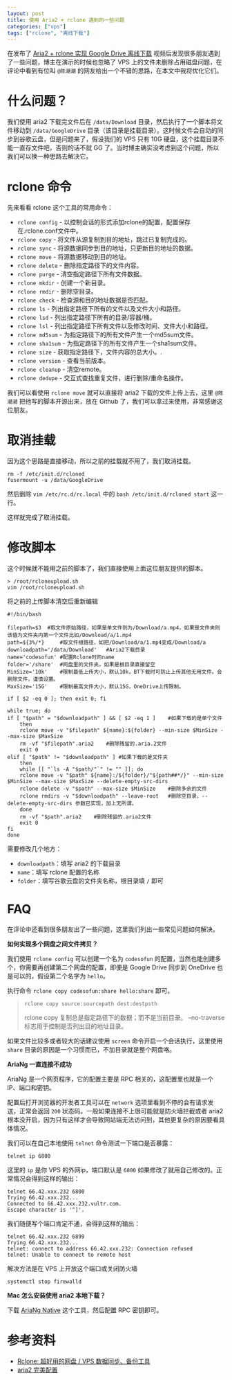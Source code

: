 ```yaml
---
layout: post
title: 使用 Aria2 + rclone 遇到的一些问题
categories: ["vps"]
tags: ["rclone", "离线下载"]
---
```


在发布了 [Aria2 + rclone 实现 Google Drive 离线下载](https://www.youtube.com/watch?v=whAAyKd58gg) 视频后发现很多朋友遇到了一些问题，博主在演示的时候也忽略了 VPS 上的文件未删除占用磁盘问题，在评论中看到有位叫 `@陈潮潮` 的网友给出一个不错的思路，在本文中我将优化它们。

# 什么问题？

我们使用 aria2 下载完文件后在 `/data/Download` 目录，然后执行了一个脚本将文件移动到 `/data/GoogleDrive` 目录（该目录是挂载目录）。这时候文件会自动的同步到谷歌云盘，但是问题来了，假设我们的 VPS 只有 10G 硬盘，这个挂载目录不能一直存文件吧，否则的话不就 GG 了。当时博主确实没考虑到这个问题，所以我们可以换一种思路去解决它。

# rclone 命令

先来看看 rclone 这个工具的常用命令：

- `rclone config` - 以控制会话的形式添加rclone的配置，配置保存在.rclone.conf文件中。
- `rclone copy` - 将文件从源复制到目的地址，跳过已复制完成的。
- `rclone sync` - 将源数据同步到目的地址，只更新目的地址的数据。
- `rclone move` - 将源数据移动到目的地址。
- `rclone delete` - 删除指定路径下的文件内容。
- `rclone purge` - 清空指定路径下所有文件数据。
- `rclone mkdir` - 创建一个新目录。
- `rclone rmdir` - 删除空目录。
- `rclone check` - 检查源和目的地址数据是否匹配。
- `rclone ls` - 列出指定路径下所有的文件以及文件大小和路径。
- `rclone lsd` - 列出指定路径下所有的目录/容器/桶。
- `rclone lsl` - 列出指定路径下所有文件以及修改时间、文件大小和路径。
- `rclone md5sum` - 为指定路径下的所有文件产生一个md5sum文件。
- `rclone sha1sum` - 为指定路径下的所有文件产生一个sha1sum文件。
- `rclone size` - 获取指定路径下，文件内容的总大小。.
- `rclone version` - 查看当前版本。
- `rclone cleanup` - 清空remote。
- `rclone dedupe` - 交互式查找重复文件，进行删除/重命名操作。

我们可以看使用 `rclone move` 就可以直接将 aria2 下载的文件上传上去，这里 `@陈潮潮` 把他写的脚本开源出来，放在 Github 了，我们可以拿过来使用，非常感谢这位朋友。

# 取消挂载

因为这个思路是直接移动，所以之前的挂载就不用了，我们取消挂载。

```shell
rm -f /etc/init.d/rcloned
fusermount -u /data/GoogleDrive
```

然后删除 `vim /etc/rc.d/rc.local` 中的 `bash /etc/init.d/rcloned start` 这一行。

这样就完成了取消挂载。

# 修改脚本

这个时候就不能用之前的脚本了，我们直接使用上面这位朋友提供的脚本。

```shell
> /root/rcloneupload.sh
vim /root/rcloneupload.sh
```

将之前的上传脚本清空后重新编辑

```shell
#!/bin/bash

filepath=$3	 #取文件原始路径，如果是单文件则为/Download/a.mp4，如果是文件夹则该值为文件夹内第一个文件比如/Download/a/1.mp4
path=${3%/*}	 #取文件根路径，如把/Download/a/1.mp4变成/Download/a
downloadpath='/data/Download'	#Aria2下载目录
name='codesofun' #配置Rclone时的name
folder='/share'	 #网盘里的文件夹，如果是根目录直接留空
MinSize='10k'	 #限制最低上传大小，默认10k，BT下载时可防止上传其他无用文件。会删除文件，谨慎设置。
MaxSize='15G'	 #限制最高文件大小，默认15G，OneDrive上传限制。

if [ $2 -eq 0 ]; then exit 0; fi

while true; do
if [ "$path" = "$downloadpath" ] && [ $2 -eq 1 ]	#如果下载的是单个文件
    then
    rclone move -v "$filepath" ${name}:${folder} --min-size $MinSize --max-size $MaxSize
    rm -vf "$filepath".aria2	#删除残留的.aria.2文件
    exit 0
elif [ "$path" != "$downloadpath" ]	#如果下载的是文件夹
    then
    while [[ "`ls -A "$path/"`" != "" ]]; do
    rclone move -v "$path" ${name}:/${folder}/"${path##*/}" --min-size $MinSize --max-size $MaxSize --delete-empty-src-dirs
    rclone delete -v "$path" --max-size $MinSize	#删除多余的文件
    rclone rmdirs -v "$downloadpath" --leave-root	#删除空目录，--delete-empty-src-dirs 参数已实现，加上无所谓。
    done
    rm -vf "$path".aria2	#删除残留的.aria2文件
    exit 0
fi
done
```

需要修改几个地方：

- `downloadpath`：填写 aria2 的下载目录
- `name`：填写 rclone 配置的名称
- `folder`：填写谷歌云盘的文件夹名称，根目录填 `/` 即可

# FAQ

在评论中还看到很多朋友出了一些问题，这里我们列出一些常见问题如何解决。

**如何实现多个网盘之间文件拷贝？**

我们使用 `rclone config` 可以创建一个名为 `codesofun` 的配置，当然也能创建多个，你需要再创建第二个网盘的配置，即便是 Google Drive 同步到 OneDrive 也是可以的，假设第二个名字为 `hello`。

执行命令 `rclone copy codesofun:share hello:share` 即可。

> `rclone copy source:sourcepath dest:destpsth`
> 
> rclone copy 复制总是指定路径下的数据；而不是当前目录。
> –no-traverse 标志用于控制是否列出目的地址目录。

如果文件比较多或者较大的话建议使用 `screen` 命令开启一个会话执行，这里使用 `share` 目录的原因是一个习惯而已，不加目录就是整个网盘咯。

**AriaNg 一直连接不成功**

AriaNg 是一个网页程序，它的配置主要是 RPC 相关的，这配置里也就是一个 IP、端口和密钥。

配置后打开浏览器的开发者工具可以在 `network` 选项里看到不停的会有请求发送，正常会返回 `200` 状态码。一般如果连接不上很可能就是防火墙拦截或者 aria2 根本没开启，因为只有这样才会导致网站端无法访问到，其他更复杂的原因要看具体情况。

我们可以在自己本地使用 `telnet` 命令测试一下端口是否暴露：

```shell
telnet ip 6800
```

这里的 `ip` 是你 VPS 的外网ip，端口默认是 `6800` 如果修改了就用自己修改的。正常情况会得到这样的输出：

```shell
telnet 66.42.xxx.232 6800
Trying 66.42.xxx.232...
Connected to 66.42.xxx.232.vultr.com.
Escape character is '^]'.
```

我们随便写个端口肯定不通，会得到这样的输出：

```shell
telnet 66.42.xxx.232 6899
Trying 66.42.xxx.232...
telnet: connect to address 66.42.xxx.232: Connection refused
telnet: Unable to connect to remote host
```

解决方法是在 VPS 上开放这个端口或关闭防火墙

```shell
systemctl stop firewalld
```

**Mac 怎么安装使用 aria2 本地下载？**

下载 [AriaNg Native](https://github.com/mayswind/AriaNg-Native/releases) 这个工具，然后配置 RPC 密钥即可。

# 参考资料

- [Rclone: 超好用的网盘 / VPS 数据同步、备份工具](https://www.zrj96.com/post-520.html)
- [aria2 完美配置](https://github.com/P3TERX/aria2_perfect_config)
